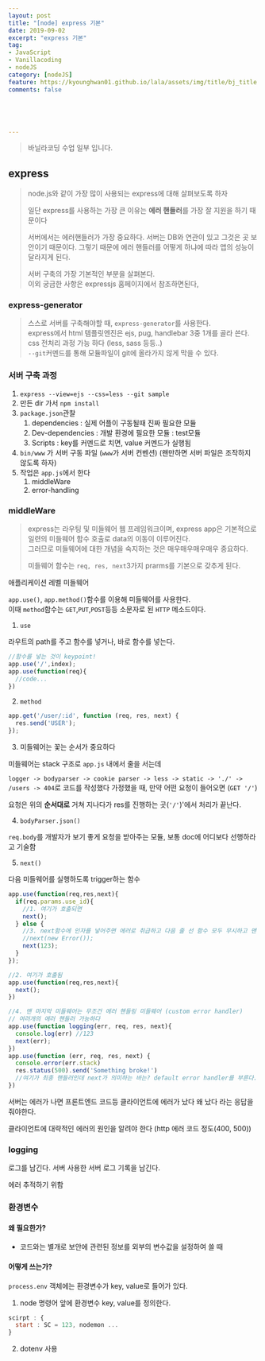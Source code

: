 ```yaml
---
layout: post
title: "[node] express 기본"
date: 2019-09-02
excerpt: "express 기본"
tag:
- JavaScript
- Vanillacoding
- nodeJS
category: [nodeJS] 
feature: https://kyounghwan01.github.io/lala/assets/img/title/bj_title.jpg
comments: false





---
```


> 바닐라코딩 수업 일부 입니다.

## express

> node.js와 같이 가장 많이 사용되는 express에 대해 살펴보도록 하자	<br>
>
> 일단 express를 사용하는 가장 큰 이유는 **에러 핸들러**를 가장 잘 지원을 하기 때문이다 <br>
>
> 서버에서는 에러핸들러가 가장 중요하다. 서버는 DB와 연관이 있고 그것은 곳 보안이기 때문이다. 그렇기 때문에 에러 핸들러를 어떻게 하냐에 따라 앱의 성능이 달라지게 된다.<br>
>
> 서버 구축의 가장 기본적인 부분을 살펴본다. <br>이외 궁금한 사항은 expressjs 홈페이지에서 참조하면된다,

### express-generator

> 스스로 서버를 구축해야할 때, `express-generator`를 사용한다. <br>express에서 html 템플릿엔진은 ejs, pug, handlebar 3중 1개를 골라 쓴다.<br>css 전처리 과정 가능 하다 (less, sass 등등..)<br>`--git`커멘드를 통해 모듈파일이 git에 올라가지 않게 막을 수 있다. 

### 서버 구축 과정

1. `express --view=ejs --css=less --git sample `
2. 만든 dir 가서 `npm install`
3. `package.json`관찰
   1. dependencies : 실제 어플이 구동될때 진짜 필요한 모듈
   2. Dev-dependencies : 개발 환경에 필요한 모듈 : test모듈
   3. Scripts : key를 커멘드로 치면, value 커멘드가 실행됨
4. `bin/www` 가 서버 구동 파일 (`www`가 서버 컨벤션) (왠만하면 서버 파일은 조작하지 않도록 하자) 
5. 작업은 `app.js`에서 한다
   1. middleWare
   2. error-handling



### middleWare

> express는 라우팅 및 미들웨어 웹 프레임워크이며, express app은 기본적으로 일련의 미들웨어 함수 호출로 data의 이동이 이루어진다. <br>그러므로 미들웨어에 대한 개념을 숙지하는 것은 매우매우매우매우 중요하다. 
>
> 미들웨어 함수는 `req, res, next`3가지 prarms를 기본으로 갖추게 된다. 

애플리케이션 레벨 미들웨어

`app.use()`, `app.method()`함수를 이용해 미들웨어를 사용한다. <br>이때 `method`함수는 `GET`,`PUT`,`POST`등등 소문자로 된 `HTTP` 메소드이다.

1. `use`

라우트의 path를 주고 함수를 넣거나, 바로 함수를 넣는다.

```js
//함수를 넣는 것이 keypoint!
app.use('/',index);
app.use(function(req){
  //code...
})
```

2. `method`

```js
app.get('/user/:id', function (req, res, next) {
  res.send('USER');
});
```



3. 미들웨어는 꽃는 순서가 중요하다

미들웨어는 stack 구조로 `app.js` 내에서 줄을 서는데

`logger -> bodyparser -> cookie parser -> less -> static -> './' -> /users -> 404`로 코드를 작성했다 가정했을 때, 만약 어떤 요청이 들어오면 (`GET '/'`)

요청은 위의 **순서대로** 거쳐 지나다가 res를 진행하는 곳(`'/'`)'에서 처리가 끝난다.



4. `bodyParser.json()`

`req.body`를 개발자가 보기 좋게 요청을 받아주는 모듈, 보통 doc에 어디보다 선행하라고 기술함



5. `next()`

다음 미들웨어를 실행하도록 trigger하는 함수 

```js
app.use(function(req,res,next){
  if(req.params.use_id){
    //1. 여기가 호출되면
    next();
  } else {
    //3. next함수에 인자를 넣어주면 에러로 취급하고 다음 줄 선 함수 모두 무시하고 맨 마지막의 에러 미들웨어를 호출한다.
    //next(new Error());
    next(123);
  }
});

//2. 여기가 호출됨
app.use(function(req,res,next){
  next();
})

//4. 맨 마지막 미들웨어는 무조건 에러 핸들링 미들웨어 (custom error handler)
// 여러개의 에러 핸들러 가능하다
app.use(function logging(err, req, res, next){
  console.log(err) //123
  next(err);
})
app.use(function (err, req, res, next) {
  console.error(err.stack)
  res.status(500).send('Something broke!')
  //여기가 최종 핸들러인데 next가 의미하는 바는? default error handler를 부른다.
})
```



서버는 에러가 나면 프론트엔드 코드등 클라이언트에 에러가 났다 왜 났다 라는 응답을 줘야한다. 

클라이언트에 대략적인 에러의 원인을 알려야 한다 (http 에러 코드 정도(400, 500))



### logging 

로그를 남긴다. 서버 사용한 서버 로그 기록을 남긴다.

에러 추적하기 위함



### 환경변수

#### 왜 필요한가? 

- 코드와는 별개로 보안에 관련된 정보를 외부의 변수값을 설정하여 쓸 때

#### 어떻게 쓰는가?

`process.env` 객체에는 환경변수가 key, value로 들어가 있다.

1. node 명령어 앞에 환경변수 key, value를 정의한다.

```js
scirpt : {
  start : SC = 123, nodemon ...
}
```

2. dotenv 사용

